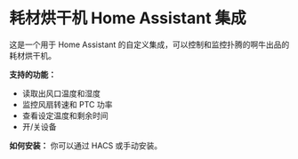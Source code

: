 # 耗材烘干机 Home Assistant 集成

这是一个用于 Home Assistant 的自定义集成，可以控制和监控扑腾的啊牛出品的耗材烘干机。

**支持的功能：**
* 读取出风口温度和湿度
* 监控风扇转速和 PTC 功率
* 查看设定温度和剩余时间
* 开/关设备

**如何安装：**
你可以通过 HACS 或手动安装。
